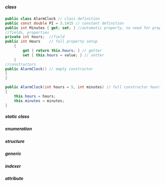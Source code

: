 ##### class
```C# 
public class AlarmClock // class definition
public const double PI = 3.1415 // constant definition
public int Minutes { get; set; } //automatic property, no need for property setup
//fields, properties
private int hours;  //field
public int Hours    // full property setup
	{
		get { return this.hours; } // getter
		set { this.hours = value; } // setter
	}
//constructors
public AlarmClock() // empty constructor
{ 
}
        
public AlarmClock(int hours = 5, int minutes) // full constructor hours is optional field
{
	this.hours = hours;
	this.minutes = minutes;
}
```
##### static class
##### enumeration
##### structure
##### generic
##### indexer
##### attribute

